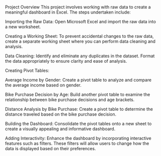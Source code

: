 Project Overview
This project involves working with raw data to create a meaningful dashboard in Excel. The steps undertaken include:

Importing the Raw Data: Open Microsoft Excel and import the raw data into a new worksheet.

Creating a Working Sheet: To prevent accidental changes to the raw data, create a separate working sheet where you can perform data cleaning and analysis.

Data Cleaning: Identify and eliminate any duplicates in the dataset. Format the data appropriately to ensure clarity and ease of analysis.

Creating Pivot Tables:

Average Income by Gender: Create a pivot table to analyze and compare the average income based on gender.

Bike Purchase Decision by Age: Build another pivot table to examine the relationship between bike purchase decisions and age brackets.

Distance Analysis by Bike Purchase: Create a pivot table to determine the distance traveled based on the bike purchase decision.

Building the Dashboard: Consolidate the pivot tables onto a new sheet to create a visually appealing and informative dashboard.

Adding Interactivity: Enhance the dashboard by incorporating interactive features such as filters. These filters will allow users to change how the data is displayed based on their preferences.
